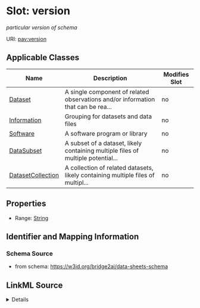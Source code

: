 

# Slot: version


_particular version of schema_



URI: [pav:version](http://purl.org/pav/version)



<!-- no inheritance hierarchy -->





## Applicable Classes

| Name | Description | Modifies Slot |
| --- | --- | --- |
| [Dataset](Dataset.md) | A single component of related observations and/or information that can be rea... |  no  |
| [Information](Information.md) | Grouping for datasets and data files |  no  |
| [Software](Software.md) | A software program or library |  no  |
| [DataSubset](DataSubset.md) | A subset of a dataset, likely containing multiple files of multiple potential... |  no  |
| [DatasetCollection](DatasetCollection.md) | A collection of related datasets, likely containing multiple files of multipl... |  no  |







## Properties

* Range: [String](String.md)





## Identifier and Mapping Information







### Schema Source


* from schema: https://w3id.org/bridge2ai/data-sheets-schema




## LinkML Source

<details>
```yaml
name: version
description: particular version of schema
from_schema: https://w3id.org/bridge2ai/data-sheets-schema
exact_mappings:
- schema:version
- dcterms:hasVersion
rank: 1000
slot_uri: pav:version
alias: version
domain_of:
- Information
- Software
range: string

```
</details>